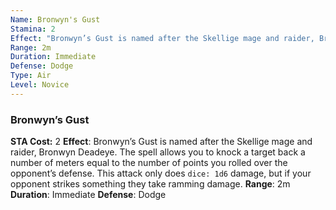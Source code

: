 ```yaml
---
Name: Bronwyn's Gust
Stamina: 2
Effect: "Bronwyn’s Gust is named after the Skellige mage and raider, Bronwyn Deadeye. The spell allows you to knock a target back a number of meters equal to the number of points you rolled over the opponent’s defense. This attack only does `dice: 1d6` damage, but if your opponent strikes something they take ramming damage."
Range: 2m
Duration: Immediate
Defense: Dodge
Type: Air
Level: Novice
---
```


### Bronwyn’s Gust
**STA Cost:** 2
**Effect**: Bronwyn’s Gust is named after the Skellige mage and raider, Bronwyn Deadeye. The spell allows you to knock a target back a number of meters equal to the number of points you rolled over the opponent’s defense. This attack only does `dice: 1d6` damage, but if your opponent strikes something they take ramming damage.
**Range**: 2m
**Duration**: Immediate
**Defense**: Dodge